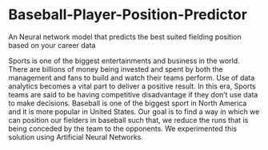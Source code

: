 # Baseball-Player-Position-Predictor
An Neural network model that predicts the best suited fielding position based on your career data 

Sports is one of the biggest entertainments and business in the world. 
There are billions of money being invested and spent by both the management and fans to build and watch their teams perform. 
Use of data analytics becomes a vital part to deliver a positive result. 
In this era, Sports teams are said to be having competitive disadvantage if they don’t use data to make decisions. 
Baseball is one of the biggest sport in North America and it is more popular in United States. 
Our goal is to find a way in which we can position our fielders in baseball such that, we reduce the runs that is being conceded by the team to the opponents. 
We experimented this solution using Artificial Neural Networks.
